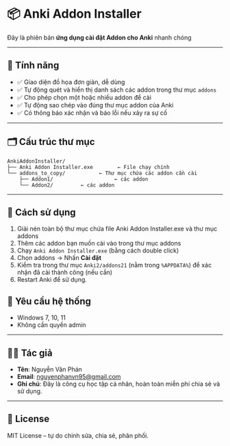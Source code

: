 # 📦 Anki Addon Installer

Đây là phiên bản **ứng dụng cài đặt Addon cho Anki** nhanh chóng

---

## 🧰 Tính năng

- ✅ Giao diện đồ họa đơn giản, dễ dùng
- ✅ Tự động quét và hiển thị danh sách các addon trong thư mục `addons`
- ✅ Cho phép chọn một hoặc nhiều addon để cài
- ✅ Tự động sao chép vào đúng thư mục addon của Anki
- ✅ Có thông báo xác nhận và báo lỗi nếu xảy ra sự cố

---

## 🗂 Cấu trúc thư mục

```
AnkiAddonInstaller/
├── Anki Addon Installer.exe        ← File chạy chính
└── addons_to_copy/           ← Thư mục chứa các addon cần cài
    ├── Addon1/                    ← các addon
    └── Addon2/			← các addon
```

---

## 🚀 Cách sử dụng

1. Giải nén toàn bộ thư mục chứa file Anki Addon Installer.exe và thư mục addons
2. Thêm các addon bạn muốn cài vào trong thư mục addons
3. Chạy `Anki Addon Installer.exe` (bằng cách double click)
4. Chọn addons → Nhấn **Cài đặt**
5. Kiểm tra trong thư mục `Anki2/addons21` (nằm trong `%APPDATA%`) để xác nhận đã cài thành công (nếu cần)
6. Restart Anki để sử dụng.


## 🧪 Yêu cầu hệ thống

- Windows 7, 10, 11
- Không cần quyền admin

---

## 👨‍💻 Tác giả

- **Tên**: Nguyễn Văn Phán
- **Email**: nguyenphanvn95@gmail.com
- **Ghi chú**: Đây là công cụ học tập cá nhân, hoàn toàn miễn phí chia sẻ và sử dụng.

---

## 📜 License

MIT License – tự do chỉnh sửa, chia sẻ, phân phối.
